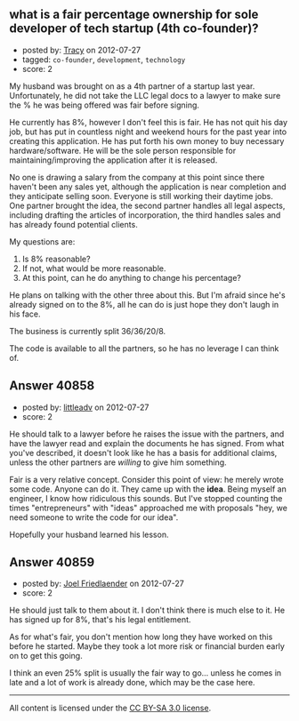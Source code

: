 ## what is a fair percentage ownership for sole developer of tech startup (4th co-founder)?

- posted by: [Tracy](https://stackexchange.com/users/-1/18956-tracy) on 2012-07-27
- tagged: `co-founder`, `development`, `technology`
- score: 2

My husband was brought on as a 4th partner of a startup last year.  Unfortunately, he did not take the LLC legal docs to a lawyer to make sure the % he was being offered was fair before signing.

He currently has 8%, however I don't feel this is fair.  He has not quit his day job, but has put in countless night and weekend hours for the past year into creating this application.  He has put forth his own money to buy necessary hardware/software. He will be the sole person responsible for maintaining/improving the application after it is released.

No one is drawing a salary from the company at this point since there haven't been any sales yet, although the application is near completion and they anticipate selling soon.  Everyone is still working their daytime jobs.  One partner brought the idea, the second partner handles all legal aspects, including drafting the articles of incorporation, the third handles sales and has already found potential clients.

My questions are:

 1. Is 8% reasonable?
 2. If not, what would be more reasonable.
 3. At this point, can he do anything to change his percentage?

He plans on talking with the other three about this. But I'm afraid since he's already signed on to the 8%, all he can do is just hope they don't laugh in his face.

The business is currently split 36/36/20/8.

The code is available to all the partners, so he has no leverage I can think of.


## Answer 40858

- posted by: [littleadv](https://stackexchange.com/users/-1/13808-littleadv) on 2012-07-27
- score: 2

He should talk to a lawyer before he raises the issue with the partners, and have the lawyer read and explain the documents he has signed. From what you've described, it doesn't look like he has a basis for additional claims, unless the other partners are *willing* to give him something.

Fair is a very relative concept. Consider this point of view: he merely wrote some code. Anyone can do it. They came up with the **idea**. Being myself an engineer, I know how ridiculous this sounds. But I've stopped counting the times "entrepreneurs" with "ideas" approached me with proposals "hey, we need someone to write the code for our idea".

Hopefully your husband learned his lesson.


## Answer 40859

- posted by: [Joel Friedlaender](https://stackexchange.com/users/-1/5543-joel-friedlaender) on 2012-07-27
- score: 2

He should just talk to them about it.  I don't think there is much else to it.  He has signed up for 8%, that's his legal entitlement.

As for what's fair, you don't mention how long they have worked on this before he started.  Maybe they took a lot more risk or financial burden early on to get this going.

I think an even 25% split is usually the fair way to go... unless he comes in late and a lot of work is already done, which may be the case here.



---

All content is licensed under the [CC BY-SA 3.0 license](https://creativecommons.org/licenses/by-sa/3.0/).
